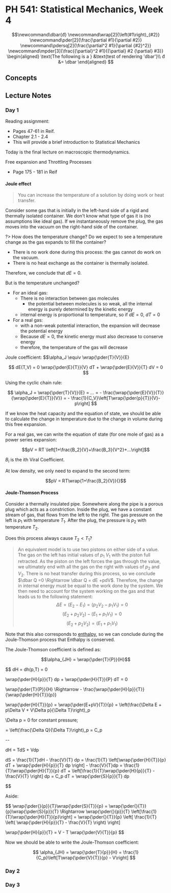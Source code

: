 # PH 541: Statistical Mechanics, Week 4

$$\newcommand\dbar{đ}
\newcommand\wrap[2]{\left(#1\right)_{#2}}
\newcommand\pder[2]{\frac{\partial #1}{\partial #2}}
\newcommand\pdersq[2]{\frac{\partial^2 #1}{\partial {#2}^2}}
\newcommand\mpder[3]{\frac{{\partial}^2 #1}{{\partial} #2 {\partial} #3}}
\begin{aligned}
\text{The following is a } &\text{test of rendering 'dbar'}\\
đ &= \dbar
\end{aligned}
$$

## Concepts

## Lecture Notes

### Day 1

Reading assignment:
- Pages 47-61 in Reif.
- Chapter 2.1 - 2.4
- This will provide a brief introduction to Statistical Mechanics

Today is the final lecture on macroscopic thermodynamics.

Free expansion and Throttling Processes
- Page 175 - 181 in Reif

#### Joule effect

> You can increase the temperature of a solution by doing work or heat transfer.

Consider some gas that is initially in the left-hand side of a rigid and thermally isolated container. We don't know what type of gas it is (no assumptions like ideal gas). If we instantaneously remove the plug, the gas moves into the vacuum on the right-hand side of the container.

?> How does the temperature change? Do we expect to see a temperature change as the gas expands to fill the container?

- There is no work done during this process: the gas cannot do work on the vacuum.
- There is no heat exchange as the container is thermally isolated.

Therefore, we conclude that $dE=0$.

But is the temperature unchanged?
- For an ideal gas:
  - There is no interaction between gas molecules
    - the potential between molecules is so weak, all the internal energy is purely determined by the kinetic energy
  - internal energy is proportional to temperature, so if $dE = 0$, $dT = 0$
- For a real gas:
  - with a non-weak potential interaction, the expansion will decrease the potential energy
  - Because $dE=0$, the kinetic energy must also decrease to conserve energy
  - therefore, the temperature of the gas will decrease

Joule coefficient:
$$\alpha_J \equiv \wrap{\pder{T}{V}}{E}

$$
dE(T,V) = 0
\wrap{\pder{E}{T}}{V} dT + \wrap{\pder{E}{V}}{T} dV = 0
$$

Using the cyclic chain rule:

$$
\alpha_J = \wrap{\pder{T}{V}}{E} = ... = - \frac{\wrap{\pder{E}{V}}{T}}{\wrap{\pder{E}{T}}{V}}
= - \frac{1}{C_V}\left[T\wrap{\pder{p}{T}}{V}-p\right]
$$

If we know the heat capacity and the equation of state, we should be able to calculate the change in temperature due to the change in volume during this free expansion.

For a real gas, we can write the equation of state (for one mole of gas) as a power series expansion:

$$pV = RT \left[1+\frac{B_2}{V}+\frac{B_3}{V^2}+...\right]$$

$B_i$ is the ith Viral Coefficient.

At low density, we only need to expand to the second term:

$$pV = RT\wrap{1+\frac{B_2}{V}}{}$$

#### Joule-Thomson Process

Consider a thermally insulated pipe. Somewhere along the pipe is a porous plug which acts as a constriction. Inside the plug, we have a constant stream of gas, that flows from the left to the right.
The gas pressure on the left is $p_1$ with temperature $T_1$. After the plug, the pressure is $p_2$ with temperature $T_2$.

Does this process always cause $T_2<T_1$?

> An equivalent model is to use two pistons on either side of a value. The gas on the left has initial values of $p_1$ $V_1$ with the piston full retracted. As the piston on the left forces the gas through the value, we ultimately end with all the gas on the right with values of $p_2$ and $V_2$. There is no heat transfer during this process, so we conclude $\dbar Q =0 \Rightarrow \dbar Q = dE +pdV$. Therefore, the change in internal energy must be equal to the work done by the system. We then need to account for the system working on the gas and that leads us to the following statement: $$\Delta E = (E_2 - E_1) = (p_2 V_2 - p_1 V_1) = 0$$ $$(E_2 + p_2 V_2) - (E_1 + p_1 V_1) = 0$$ $$(E_2 + p_2 V_2) = (E_1 + p_1 V_1)$$

Note that this also corresponds to [enthalpy](/physics/Enthalpy.md), so we can conclude during the Joule-Thomson process that Enthalpy is conserved.

The Joule-Thomson coefficient is defined as:

$$\alpha_{JH} = \wrap{\pder{T}{P}}{H}$$

$$
dH = dh(p,T) = 0

\wrap{\pder{H}{p}}{T} dp + \wrap{\pder{H}{T}}{P} dT = 0

\wrap{\pder{T}{P}}{H} \Rightarrow - \frac{\wrap{\pder{H}{p}}{T}}{\wrap{\pder{H}{T}}{p}}

\wrap{\pder{H}{T}}{p}
 = \wrap{\pder{E+pV}{T}}{p} = \left(\frac{\Delta E + p\Delta V + V\Delta p}{\Delta T}\right)_p

\Delta p = 0 for constant pressure;

= \left(\frac{\Delta Q}{\Delta T}\right)_p = C_p

--

dH = TdS + Vdp

dS = \frac{1}{T}dH - \frac{V}{T} dp
= \frac{1}{T} \left[\wrap{\pder{H}{T}}{p} dT + \wrap{\pder{H}{p}}{T} dp \right] - \frac{V}{T}dp
= \frac{1}{T}\wrap{\pder{H}{T}}{p} dT + \left[\frac{1}{T}\wrap{\pder{H}{p}}{T} - \frac{V}{T} \right] dp
= C_p dT = \wrap{\pder{S}{p}}{T} dp

$$

Aside:

$$
\wrap{\pder{}{p}}{T}\wrap{\pder{S}{T}}{p} = \wrap{\pder{}{T}}{p}\wrap{\pder{S}{p}}{T} \Rightarrow \wrap{\pder{}{p}}{T} \left[\frac{1}{T}\wrap{\pder{H}{T}}{p}\right]
= \wrap{\pder{}{T}}{p} \left[ \frac{1}{T} \left( \wrap{\pder{H}{p}}{T} - \frac{V}{T} \right) \right]

\wrap{\pder{H}{p}}{T} = V - T \wrap{\pder{V}{T}}{p}
$$

Now we should be able to write the Joule-Thomson coefficient:

$$
\alpha_{JH} = \wrap{\pder{T}{p}}{H} = \frac{1}{C_p}\left[T\wrap{\pder{V}{T}}{p} - V\right]
$$


### Day 2

### Day 3
